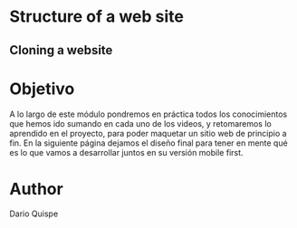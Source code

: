 # Structure of a web site

## Cloning a website

<h1> Objetivo </h1>
<p>
A lo largo de este módulo pondremos en práctica todos los conocimientos que hemos
ido sumando en cada uno de los videos, y retomaremos lo aprendido en el proyecto,
para poder maquetar un sitio web de principio a fin. En la siguiente página dejamos el
diseño final para tener en mente qué es lo que vamos a desarrollar juntos en su versión
mobile first.
</p>


# Author
Dario Quispe
